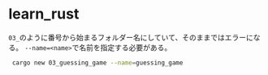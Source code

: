 # learn_rust
 



`03_`のように番号から始まるフォルダー名にしていて、そのままではエラーになる。
`--name=<name>`で名前を指定する必要がある。
```bash
 cargo new 03_guessing_game --name=guessing_game
 ```